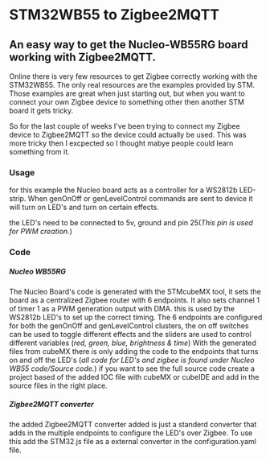 # STM32WB55 to Zigbee2MQTT

## An easy way to get the Nucleo-WB55RG board working with Zigbee2MQTT.

Online there is very few resources to get Zigbee correctly working with the STM32WB55. The only real resources are the examples provided by STM.
Those examples are great when just starting out, but when you want to connect your own Zigbee device to something other then another STM board it gets tricky.

So for the last couple of weeks I've been trying to connect my Zigbee device to Zigbee2MQTT so the device could actually be used. This was more tricky then I excpected so I thought mabye people could learn something from it.

### Usage

for this example the Nucleo board acts as a controller for a WS2812b LED-strip. When genOnOff or genLevelControl commands are sent to device it will turn on LED's and turn on certain effects.

the LED's need to be connected to 5v, ground and pin 25(*This pin is used for PWM creation.*)

### Code

##### Nucleo WB55RG

The Nucleo Board's code is generated with the STMcubeMX tool, it sets the board as a centralized Zigbee router with 6 endpoints. It also sets channel 1 of timer 1 as a PWM generation output with DMA. this is used by the WS2812b LED's to set up the correct timing.
The 6 endpoints are configured for both the genOnOff and genLevelControl clusters, the on off switches can be used to toggle different effects and the sliders are used to control different variables (*red, green, blue, brightness & time*)
With the generated files from cubeMX there is only adding the code to the endpoints that turns on and off the LED's (*all code for LED's and zigbee is found under Nucleo WB55 code/Source code.*) if you want to see the full source code create a project based of the added IOC file with cubeMX or cubeIDE and add in the source files in the right place.

##### Zigbee2MQTT converter

the added Zigbee2MQTT converter added is just a standerd converter that adds in the multiple endpoints to configure the LED's over Zigbee. To use this add the STM32.js file as a external converter in the configuration.yaml file.
